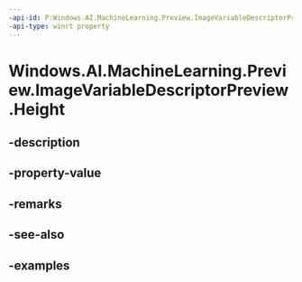 ```yaml
---
-api-id: P:Windows.AI.MachineLearning.Preview.ImageVariableDescriptorPreview.Height
-api-type: winrt property
---
```


<!-- Property syntax.
public uint Height { get; }
-->

# Windows.AI.MachineLearning.Preview.ImageVariableDescriptorPreview.Height

## -description

## -property-value

## -remarks

## -see-also

## -examples

